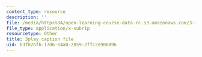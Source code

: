 ```yaml
---
content_type: resource
description: ''
file: /media/https%3A/open-learning-course-data-rc.s3.amazonaws.com/3-320-atomistic-computer-modeling-of-materials-sma-5107-spring-2005/b3f02bfb17d6e4a020592ffc2e900896_WAc7fQ1qzAc.srt
file_type: application/x-subrip
resourcetype: Other
title: 3play caption file
uid: b3f02bfb-17d6-e4a0-2059-2ffc2e900896
---
```

